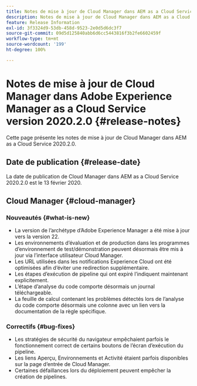 ```yaml
---
title: Notes de mise à jour de Cloud Manager dans AEM as a Cloud Service version 2020.2.0
description: Notes de mise à jour de Cloud Manager dans AEM as a Cloud Service version 2020.2.0
feature: Release Information
exl-id: 3f3324d9-53db-458d-9523-2e0d5d6dc3f7
source-git-commit: 09d5d125840abb6d6cc5443816f3b2fe6602459f
workflow-type: tm+mt
source-wordcount: '199'
ht-degree: 100%

---
```


# Notes de mise à jour de Cloud Manager dans Adobe Experience Manager as a Cloud Service version 2020.2.0 {#release-notes}

Cette page présente les notes de mise à jour de Cloud Manager dans AEM as a Cloud Service 2020.2.0.

## Date de publication {#release-date}

La date de publication de Cloud Manager dans AEM as a Cloud Service 2020.2.0 est le 13 février 2020.

## Cloud Manager {#cloud-manager}

### Nouveautés {#what-is-new}

* La version de l’archétype d’Adobe Experience Manager a été mise à jour vers la version 22.
* Les environnements d’évaluation et de production dans les programmes d’environnement de test/démonstration peuvent désormais être mis à jour via l’interface utilisateur Cloud Manager.
* Les URL utilisées dans les notifications Experience Cloud ont été optimisées afin d’éviter une redirection supplémentaire.
* Les étapes d’exécution de pipeline qui ont expiré l’indiquent maintenant explicitement.
* L’étape d’analyse du code comporte désormais un journal téléchargeable.
* La feuille de calcul contenant les problèmes détectés lors de l’analyse du code comporte désormais une colonne avec un lien vers la documentation de la règle spécifique.

### Correctifs  {#bug-fixes}

* Les stratégies de sécurité du navigateur empêchaient parfois le fonctionnement correct de certains boutons de l’écran d’exécution du pipeline.
* Les liens Aperçu, Environnements et Activité étaient parfois disponibles sur la page d’entrée de Cloud Manager.
* Certaines défaillances lors du déploiement peuvent empêcher la création de pipelines.
